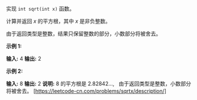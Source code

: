 实现 `int sqrt(int x)` 函数。

计算并返回 _x_ 的平方根，其中 _x_ 是非负整数。

由于返回类型是整数，结果只保留整数的部分，小数部分将被舍去。

**示例 1:**

**输入:** 4
**输出:** 2

**示例 2:**

**输入:** 8
**输出:** 2
**说明:** 8 的平方根是 2.82842..., 
     由于返回类型是整数，小数部分将被舍去。 
[https://leetcode-cn.com/problems/sqrtx/description/]
